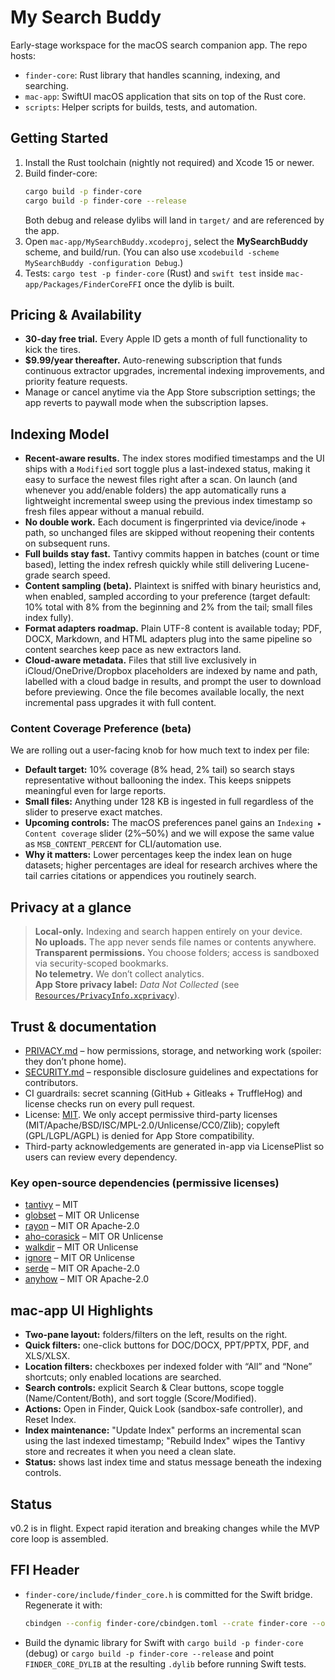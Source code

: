 # My Search Buddy

Early-stage workspace for the macOS search companion app. The repo hosts:

- `finder-core`: Rust library that handles scanning, indexing, and searching.
- `mac-app`: SwiftUI macOS application that sits on top of the Rust core.
- `scripts`: Helper scripts for builds, tests, and automation.

## Getting Started

1. Install the Rust toolchain (nightly not required) and Xcode 15 or newer.
2. Build finder-core:
   ```bash
   cargo build -p finder-core
   cargo build -p finder-core --release
   ```
   Both debug and release dylibs will land in `target/` and are referenced by the app.
3. Open `mac-app/MySearchBuddy.xcodeproj`, select the **MySearchBuddy** scheme, and build/run. (You can also use `xcodebuild -scheme MySearchBuddy -configuration Debug`.)
4. Tests: `cargo test -p finder-core` (Rust) and `swift test` inside `mac-app/Packages/FinderCoreFFI` once the dylib is built.

## Pricing & Availability

- **30-day free trial.** Every Apple ID gets a month of full functionality to kick the tires.
- **$9.99/year thereafter.** Auto-renewing subscription that funds continuous extractor upgrades, incremental indexing improvements, and priority feature requests.
- Manage or cancel anytime via the App Store subscription settings; the app reverts to paywall mode when the subscription lapses.

## Indexing Model

- **Recent-aware results.** The index stores modified timestamps and the UI ships with a `Modified` sort toggle plus a last-indexed status, making it easy to surface the newest files right after a scan. On launch (and whenever you add/enable folders) the app automatically runs a lightweight incremental sweep using the previous index timestamp so fresh files appear without a manual rebuild.
- **No double work.** Each document is fingerprinted via device/inode + path, so unchanged files are skipped without reopening their contents on subsequent runs.
- **Full builds stay fast.** Tantivy commits happen in batches (count or time based), letting the index refresh quickly while still delivering Lucene-grade search speed.
- **Content sampling (beta).** Plaintext is sniffed with binary heuristics and, when enabled, sampled according to your preference (target default: 10% total with 8% from the beginning and 2% from the tail; small files index fully).
- **Format adapters roadmap.** Plain UTF-8 content is available today; PDF, DOCX, Markdown, and HTML adapters plug into the same pipeline so content searches keep pace as new extractors land.
- **Cloud-aware metadata.** Files that still live exclusively in iCloud/OneDrive/Dropbox placeholders are indexed by name and path, labelled with a cloud badge in results, and prompt the user to download before previewing. Once the file becomes available locally, the next incremental pass upgrades it with full content.

### Content Coverage Preference (beta)

We are rolling out a user-facing knob for how much text to index per file:

- **Default target:** 10% coverage (8% head, 2% tail) so search stays representative without ballooning the index. This keeps snippets meaningful even for large reports.
- **Small files:** Anything under 128 KB is ingested in full regardless of the slider to preserve exact matches.
- **Upcoming controls:** The macOS preferences panel gains an `Indexing ▸ Content coverage` slider (2%–50%) and we will expose the same value as `MSB_CONTENT_PERCENT` for CLI/automation use.
- **Why it matters:** Lower percentages keep the index lean on huge datasets; higher percentages are ideal for research archives where the tail carries citations or appendices you routinely search.

## Privacy at a glance

> **Local-only.** Indexing and search happen entirely on your device.  
> **No uploads.** The app never sends file names or contents anywhere.  
> **Transparent permissions.** You choose folders; access is sandboxed via security-scoped bookmarks.  
> **No telemetry.** We don’t collect analytics.  
> **App Store privacy label:** *Data Not Collected* (see [`Resources/PrivacyInfo.xcprivacy`](mac-app/Resources/PrivacyInfo.xcprivacy)).

## Trust & documentation

- [PRIVACY.md](PRIVACY.md) – how permissions, storage, and networking work (spoiler: they don’t phone home).
- [SECURITY.md](SECURITY.md) – responsible disclosure guidelines and expectations for contributors.
- CI guardrails: secret scanning (GitHub + Gitleaks + TruffleHog) and license checks run on every pull request.
- License: [MIT](LICENSE). We only accept permissive third-party licenses (MIT/Apache/BSD/ISC/MPL-2.0/Unlicense/CC0/Zlib); copyleft (GPL/LGPL/AGPL) is denied for App Store compatibility.
- Third-party acknowledgements are generated in-app via LicensePlist so users can review every dependency.

### Key open-source dependencies (permissive licenses)

- [tantivy](https://crates.io/crates/tantivy) – MIT
- [globset](https://crates.io/crates/globset) – MIT OR Unlicense
- [rayon](https://crates.io/crates/rayon) – MIT OR Apache-2.0
- [aho-corasick](https://crates.io/crates/aho-corasick) – MIT OR Unlicense
- [walkdir](https://crates.io/crates/walkdir) – MIT OR Unlicense
- [ignore](https://crates.io/crates/ignore) – MIT OR Unlicense
- [serde](https://crates.io/crates/serde) – MIT OR Apache-2.0
- [anyhow](https://crates.io/crates/anyhow) – MIT OR Apache-2.0

## mac-app UI Highlights

- **Two-pane layout:** folders/filters on the left, results on the right.
- **Quick filters:** one-click buttons for DOC/DOCX, PPT/PPTX, PDF, and XLS/XLSX.
- **Location filters:** checkboxes per indexed folder with “All” and “None” shortcuts; only enabled locations are searched.
- **Search controls:** explicit Search & Clear buttons, scope toggle (Name/Content/Both), and sort toggle (Score/Modified).
- **Actions:** Open in Finder, Quick Look (sandbox-safe controller), and Reset Index.
- **Index maintenance:** "Update Index" performs an incremental scan using the last indexed timestamp; "Rebuild Index" wipes the Tantivy store and recreates it when you need a clean slate.
- **Status:** shows last index time and status message beneath the indexing controls.

## Status

v0.2 is in flight. Expect rapid iteration and breaking changes while the MVP core loop is assembled.

## FFI Header

- `finder-core/include/finder_core.h` is committed for the Swift bridge. Regenerate it with:
  ```bash
  cbindgen --config finder-core/cbindgen.toml --crate finder-core --output finder-core/include/finder_core.h
  ```
- Build the dynamic library for Swift with `cargo build -p finder-core` (debug) or `cargo build -p finder-core --release` and point `FINDER_CORE_DYLIB` at the resulting `.dylib` before running Swift tests.

